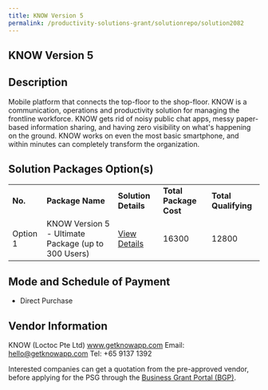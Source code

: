 ```yaml
---
title: KNOW Version 5
permalink: /productivity-solutions-grant/solutionrepo/solution2082
---
```


## KNOW Version 5

## Description

Mobile platform that connects the top-floor to the shop-floor. KNOW is a communication, operations and productivity solution for managing the frontline workforce. KNOW gets rid of noisy public chat apps, messy paper-based information sharing, and having zero visibility on what's happening on the ground. KNOW works on even the most basic smartphone, and within minutes can completely transform the organization. 

## Solution Packages Option(s)

<table>
<tr>
<td><b>No.</b></td>
<td><b>Package Name</b></td>
<td><b>Solution Details</b></td>
<td><b>Total Package Cost</b></td>
<td><b>Total Qualifying</b></td>
</tr>
<tr>
<td>Option 1</td>
<td>KNOW Version 5 - Ultimate Package (up to 300 Users)</td>
<td><a href='https://www.gobusiness.gov.sg/images/psg/Loctoc_Annex_3_wef_23_April_2020_Part_5.pdf'>View Details</a></td>
<td>16300</td>
<td>12800</td>
</tr>
</table>

## Mode and Schedule of Payment

 - Direct Purchase

## Vendor Information

 KNOW (Loctoc Pte Ltd)
www.getknowapp.com
Email: hello@getknowapp.com
Tel: +65 9137 1392

Interested companies can get a quotation from the pre-approved vendor, before applying for the PSG through the <a href='https://www.businessgrants.gov.sg/'>Business Grant Portal (BGP)</a>.

<script src="/jquery/resize-tables.js"></script>
